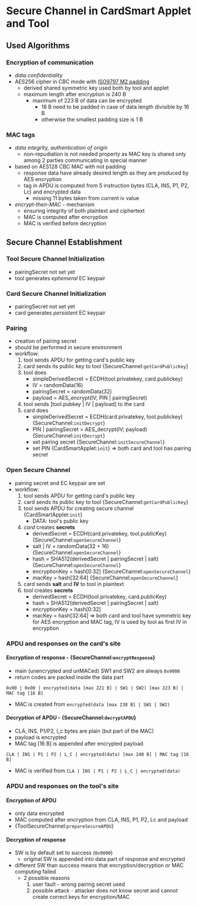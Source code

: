 # Secure Channel in CardSmart Applet and Tool

## Used Algorithms
### Encryption of communication
* _data confidentiality_
* AES256 cipher in CBC mode with [ISO9797 M2 padding](https://en.wikipedia.org/wiki/ISO/IEC_9797-1)
  * derived shared symmetric key used both by tool and applet
  * maximum length after encryption is 240 B
    * maximum of 223 B of data can be encrypted
      * 16 B need to be padded in case of data length divisible by 16 B
      * otherwise the smallest padding size is 1 B
### MAC tags
* _data integrity, authentication of origin_
  * non-repudiation is not needed property as MAC key is shared only among 2 parties communicating in special manner
* based on AES128 CBC MAC with not padding
  * response data have already desired length as they are produced by AES encryption
  * tag in APDU is computed from 5 instruction bytes (CLA, INS, P1, P2, Lc) and encrypted data
    * missing 11 bytes taken from current iv value
* _encrypt-then-MAC_ - mechanism
  * ensuring integrity of both plaintext and ciphertext
  * MAC is computed after encryption
  * MAC is verified before decryption

## Secure Channel Establishment
### **Tool** Secure Channel Initialization
* pairingSecret not set yet
* tool generates _ephemeral_ EC keypair 

### **Card** Secure Channel Initialization
* pairingSecret not set yet
* card generates _persistent_ EC keypair

### Pairing
* creation of pairing secret
* should be performed in secure environment
* workflow:
  1. tool sends APDU for getting card's public key
  2. card sends its public key to tool {SecureChannel:`getCardPublicKey`}
  3. tool does
      * simpleDerivedSecret = ECDH(tool.privatekey, card.publickey)
      * IV = randomData(16)
      * pairingSecret = randomData(32)
      * payload = AES_encrypt(IV; PIN | pairingSecret)
  4. tool sends [tool.pubkey | IV | payload] to the card
  5. card does
      * simpleDerivedSecret = ECDH(card.privatekey, tool.publickey) {SecureChannel:`initDecrypt`}
      * PIN | pairingSecret = AES_decrypt(IV; payload) {SecureChannel:`initDecrypt`}
      * set pairing secret {SecureChannel:`initSecureChannel`}
      * set PIN {CardSmartApplet:`init`}
  => both card and tool has pairing secret

### Open Secure Channel
* pairing secret and EC keypair are set
* workflow:
  1. tool sends APDU for getting card's public key
  2. card sends its public key to tool {SecureChannel:`getCardPublicKey`}
  3. tool sends APDU for creating secure channel {CardSmartApplet:`init`}
     * DATA: tool's public key
  4. _card_ creates **secrets**
     * derivedSecret = ECDH(card.privatekey, tool.publicKey) {SecureChannel:`openSecureChannel`}
     * salt | IV = randomData(32 + 16) {SecureChannel:`openSecureChannel`}
     * hash = SHA512(derivedSecret | pairingSecret | salt) {SecureChannel:`openSecureChannel`}
     * encryptionKey = hash[0:32] {SecureChannel:`openSecureChannel`}
     * macKey = hash[32:64] {SecureChannel:`openSecureChannel`}
  5. card sends **salt** and **IV** to tool in plaintext
  6. _tool_ creates **secrets**
     * derivedSecret = ECDH(tool.privatekey, card.publicKey)
     * hash = SHA512(derivedSecret | pairingSecret | salt)
     * encryptionKey = hash[0:32]
     * macKey = hash[32:64]
  => both card and tool have symmetric key for AES encryption and MAC tag, IV is used by tool as first IV in encryption

### APDU and responses on the **card**'s site
#### Encryption of response - {SecureChannel:`encryptResponse`}
* main (unencrypted and unMACed) SW1 and SW2 are always `0x9000`
* return codes are packed inside the data part
```
0x90 | 0x00 | encrypted(data [max 221 B] | SW1 | SW2) [max 223 B] | MAC tag [16 B]
```
* MAC is created from `encrypted(data [max 238 B] | SW1 | SW2)`

#### Decryption of APDU - {SecureChannel:`decryptAPDU`}
* CLA, INS, P1/P2, l_c bytes are plain (but part of the MAC)
* payload is encrypted
* MAC tag [16 B] is appended after encrypted payload
```
CLA | INS | P1 | P2 | L_C | encrypted(data) [max 240 B] | MAC tag [16 B]
```
* MAC is verified from `CLA | INS | P1 | P2 | L_C | encrypted(data)`

### APDU and responses on the **tool**'s site
#### Encryption of APDU
* only data encrypted
* MAC computed after encryption from CLA, INS, P1, P2, Lc and payload
* {ToolSecureChannel:`prepareSecureAPDU`}

#### Decryption of response
* SW is by default set to success (`0x9000`)
  * original SW is appended into data part of response and encrypted
* different SW than success means that encryption/decryption or MAC computing failed
  * 2 possible reasons
    1. user fault - wrong pairing secret used
    2. possible attack - attacker does not know secret and cannot create correct keys for encryption/MAC

